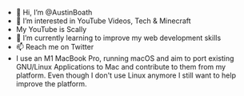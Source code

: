 - 👋 Hi, I’m @AustinBoath
- 👀 I’m interested in YouTube Videos, Tech & Minecraft
- My YouTube is Scally
- 🌱 I’m currently learning to improve my web development skills
- 📫 Reach me on Twitter
- I use an M1 MacBook Pro, running macOS and aim to port existing GNU/Linux Applications to Mac and contribute to them from my platform. Even though I don't use Linux anymore I still want to help improve the platform.

<!---
AustinBoath/AustinBoath is a ✨ special ✨ repository because its `README.md` (this file) appears on your GitHub profile.
You can click the Preview link to take a look at your changes.
--->
